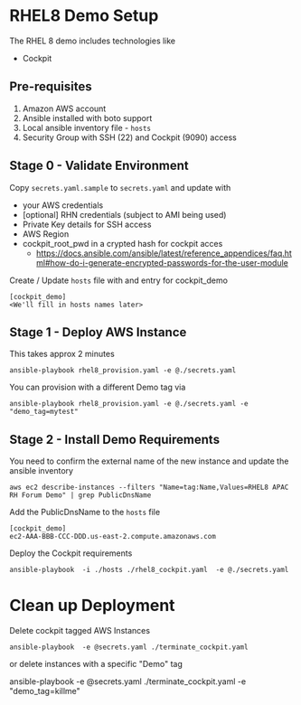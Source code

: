 # RHEL8 Demo Setup

The RHEL 8 demo includes technologies like

* Cockpit


## Pre-requisites
1. Amazon AWS account
2. Ansible installed with boto support
3. Local ansible inventory file - ```hosts```
3. Security Group with SSH (22) and Cockpit (9090) access


## Stage 0 - Validate Environment
Copy `secrets.yaml.sample` to `secrets.yaml` and update with

* your AWS credentials
* [optional] RHN credentials (subject to AMI being used)
* Private Key details for SSH access
* AWS Region
* cockpit_root_pwd in a crypted hash for cockpit acces
    * https://docs.ansible.com/ansible/latest/reference_appendices/faq.html#how-do-i-generate-encrypted-passwords-for-the-user-module



Create / Update ```hosts``` file with and entry for cockpit_demo
```
[cockpit_demo]
<We'll fill in hosts names later>
```

## Stage 1 - Deploy AWS Instance
This takes approx 2 minutes
```
ansible-playbook rhel8_provision.yaml -e @./secrets.yaml
```

You can provision with a different Demo tag via
```
ansible-playbook rhel8_provision.yaml -e @./secrets.yaml -e "demo_tag=mytest"
```

## Stage 2 - Install Demo Requirements
You need to confirm the external name of the new instance and update the ansible inventory
```
aws ec2 describe-instances --filters "Name=tag:Name,Values=RHEL8 APAC RH Forum Demo" | grep PublicDnsName
```

Add the PublicDnsName to the ```hosts``` file
```
[cockpit_demo]
ec2-AAA-BBB-CCC-DDD.us-east-2.compute.amazonaws.com
```

Deploy the Cockpit requirements
```
ansible-playbook  -i ./hosts ./rhel8_cockpit.yaml  -e @./secrets.yaml
```

# Clean up Deployment
Delete cockpit tagged AWS Instances

```
ansible-playbook  -e @secrets.yaml ./terminate_cockpit.yaml 
```

or delete instances with a specific "Demo" tag

ansible-playbook  -e @secrets.yaml ./terminate_cockpit.yaml -e "demo_tag=killme"

